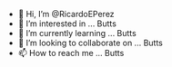- 👋 Hi, I’m @RicardoEPerez
- 👀 I’m interested in ... Butts
- 🌱 I’m currently learning ... Butts
- 💞️ I’m looking to collaborate on ... Butts
- 📫 How to reach me ... Butts

<!---
RicardoEPerez/RicardoEPerez is a ✨ special ✨ repository because its `README.md` (this file) appears on your GitHub profile.
You can click the Preview link to take a look at your changes.
--->
